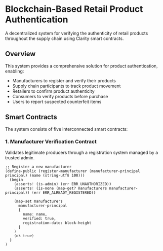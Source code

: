 # Blockchain-Based Retail Product Authentication

A decentralized system for verifying the authenticity of retail products throughout the supply chain using Clarity smart contracts.

## Overview

This system provides a comprehensive solution for product authentication, enabling:

- Manufacturers to register and verify their products
- Supply chain participants to track product movement
- Retailers to confirm product authenticity
- Consumers to verify products before purchase
- Users to report suspected counterfeit items

## Smart Contracts

The system consists of five interconnected smart contracts:

### 1. Manufacturer Verification Contract

Validates legitimate producers through a registration system managed by a trusted admin.

```clarity
;; Register a new manufacturer
(define-public (register-manufacturer (manufacturer-principal principal) (name (string-utf8 100)))
  (begin
    (asserts! (is-admin) (err ERR_UNAUTHORIZED))
    (asserts! (is-none (map-get? manufacturers manufacturer-principal)) (err ERR_ALREADY_REGISTERED))
    
    (map-set manufacturers 
      manufacturer-principal
      {
        name: name,
        verified: true,
        registration-date: block-height
      }
    )
    (ok true)
  )
)
